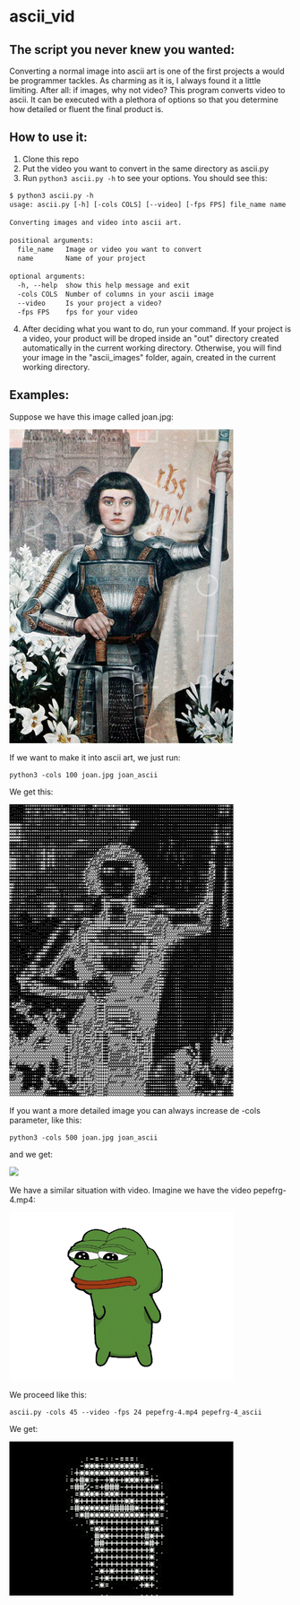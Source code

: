 # ascii_vid
## The script you never knew you wanted:

Converting a normal image into ascii art is one of the first projects a would be programmer tackles. As charming as it is, I always found it a little limiting. After all: if images, why not video? This program converts video to ascii. It can be executed with a plethora of options so that you determine how detailed or fluent the final product is. 

## How to use it:

1. Clone this repo
2. Put the video you want to convert in the same directory as ascii.py
3. Run ``` python3 ascii.py -h ``` to see your options. You should see this:
```
$ python3 ascii.py -h
usage: ascii.py [-h] [-cols COLS] [--video] [-fps FPS] file_name name

Converting images and video into ascii art.

positional arguments:
  file_name   Image or video you want to convert
  name        Name of your project

optional arguments:
  -h, --help  show this help message and exit
  -cols COLS  Number of columns in your ascii image
  --video     Is your project a video?
  -fps FPS    fps for your video
```
4. After deciding what you want to do, run your command. If your project is a video, your product will be droped inside an "out" directory created automatically in the current working directory. Otherwise, you will find your image in the "ascii_images" folder, again, created in the current working directory.

## Examples:

Suppose we have this image called joan.jpg:



<img src="https://github.com/drpedrazas/ascii_vid/blob/master/joan.jpg" width="400">



If we want to make it into ascii art, we just run:

```
python3 -cols 100 joan.jpg joan_ascii
```
We get this:

<img src="https://github.com/drpedrazas/ascii_vid/blob/master/Examples/joan_ascii_100.jpeg" width="400">

If you want a more detailed image you can always increase de -cols parameter, like this:

```
python3 -cols 500 joan.jpg joan_ascii
```

and we get:

<img src="https://github.com/drpedrazas/ascii_vid/blob/master/Examples/joan_ascii_500.jpeg" width="400">

We have a similar situation with video. Imagine we have the video pepefrg-4.mp4:

<img src="https://github.com/drpedrazas/ascii_vid/blob/master/pepefrg-4.gif" width="400">

We proceed like this:

```
ascii.py -cols 45 --video -fps 24 pepefrg-4.mp4 pepefrg-4_ascii
```

We get:

<img src="https://github.com/drpedrazas/ascii_vid/blob/master/ezgif-1-1df2fd1e17.gif" width="400">
